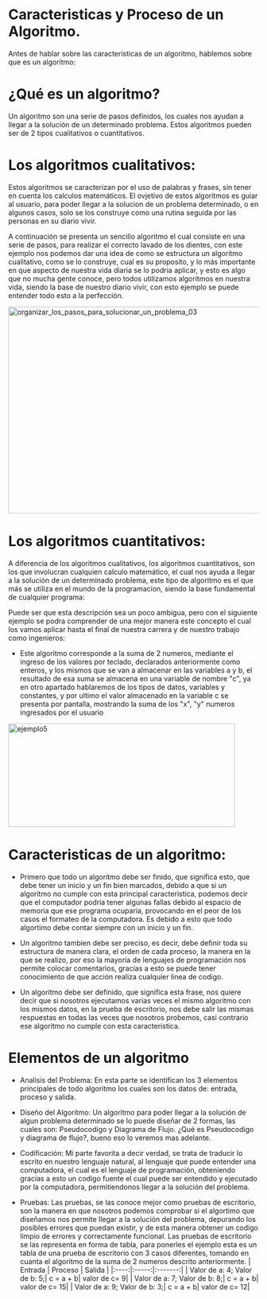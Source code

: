 # Caracteristicas y Proceso de un Algoritmo.
Antes de hablar sobre las caracteristicas de un algoritmo, hablemos sobre que es un algoritmo:

# ¿Qué es un algoritmo?

  Un algoritmo son una serie de pasos definidos, los cuales nos ayudan a llegar a la solución de un determinado problema. Estos algoritmos       pueden ser de 2 tipos cualitativos o cuantitativos.

# Los algoritmos cualitativos:
  Estos algoritmos se caracterizan por el uso de palabras y frases, sin tener en cuenta los calculos matemáticos. El ovjetivo de estos           algoritmos es guiar al usuario, para poder llegar a la solucion de un problema determinado, o en algunos casos, solo se los construye como     una rutina seguida por las personas en su diario vivir.

  A continuación se presenta un sencillo algoritmo el cual consiste en una serie de pasos, para realizar el correcto lavado de los dientes,      con este ejemplo nos podemos dar una idea de como se estructura un algoritmo cualitativo, como se lo construye, cual es su proposito, y lo     más importante en que aspecto de nuestra vida diaria se lo podria aplicar, y esto es algo que no mucha gente conoce, pero todos utilizamos     algoritmos en nuestra vida, siendo la base de nuestro diario vivir, con esto ejemplo se puede entender todo esto a la perfección.
  
  <img width="594" height="416" alt="organizar_los_pasos_para_solucionar_un_problema_03" src="https://github.com/user-attachments/assets/6dda59c6-1e27-4cac-a854-8f5773be6edd" />


# Los algoritmos cuantitativos:
  A diferencia de los algoritmos cualitativos, los algoritmos cuantitativos, son los que involucran cualquien calculo matemático, el cual nos    ayuda a llegar a la solución de un determinado problema, este tipo de algoritmo es el que más se utiliza en el mundo de la programacion,       siendo la base fundamental de cualquier programa:

  Puede ser que esta descripción sea un poco ambigua, pero con el siguiente ejemplo se podra comprender de una mejor manera este concepto el     cual los vamos aplicar hasta el final de nuestra carrera y de nuestro trabajo como ingenieros:
  - Este algoritmo corresponde a la suma de 2 numeros, mediante el ingreso de los valores por teclado, declarados anteriormente como enteros,      y los mismos que se van a almacenar en las variables a y b, el resultado de esa suma se almacena en una variable de nombre "c", ya en otro     apartado hablaremos de los tipos de datos, variables y constantes, y por ultimo el valor almacenado en la variable c se presenta por           pantalla, mostrando la suma de los "x", "y" numeros ingresados por el usuario  
  <img width="456" height="208" alt="ejemplo5" src="https://github.com/user-attachments/assets/931093b6-91bf-41b6-b999-a215fc74afc9" />
  


# Caracteristicas de un algoritmo:

- Primero que todo un algoritmo debe ser finido, que significa esto, que debe tener un inicio y un fin bien marcados, debido a que si un algoritmo no cumple con esta principal caracteristica, podemos decir que el computador podria tener algunas fallas debido al espacio de memoria
que ese programa ocuparia, provocando en el peor de los casos el formateo de la computadora. Es debido a esto que todo algortimo debe
contar siempre con un inicio y un fin.

- Un algoritmo tambien debe ser preciso, es decir, debe definir toda su estructura de manera clara, el orden de cada proceso,
la manera en la que se realizo, por eso la mayoria de lenguajes de programación nos permite colocar comentarios, gracias a esto
se puede tener conocimiento de que acción realiza cualquier linea de codigo.  

- Un algoritmo debe ser definido, que significa esta frase, nos quiere decir que si nosotros ejecutamos varias veces el mismo algoritmo
con los mismos datos, en la prueba de escritorio, nos debe salir las mismas respuestas en todas las veces que nosotros probemos, casi contrario ese algoritmo no cumple con esta caracteristica.


# Elementos de un algoritmo
- Analisis del Problema: En esta parte se identifican los 3 elementos principales de todo algoritmo los cuales son los datos de: entrada,        proceso y salida.

- Diseño del Algoritmo: Un algoritmo para poder llegar a la solución de algun problema determinado se lo puede diseñar de 2 formas, las cuales
  son: Pseudocodigo y Diagrama de Flujo. ¿Qué es Pseudocodigo y diagrama de flujo?, bueno eso lo veremos mas adelante.

- Codificación: Mi parte favorita a decir verdad, se trata de traducir lo escrito en nuestro lenguaje natural, al lenguaje que puede entender    una computadora, el cual es el lenguaje de programación, obteniendo gracias a esto un codigo fuente el cual puede ser entendido y ejecutado    por la computadora, permitiendonos llegar a la solución del problema.

- Pruebas: Las pruebas, se las conoce mejor como pruebas de escritorio, son la manera en que nosotros podemos comprobar si el algortimo que      diseñamos nos permite llegar a la solución del problema, depurando los posibles errores que puedan existir, y de esta manera obtener un        codigo limpio de errores y correctamente funcional. Las pruebas de escritorio se las representa en forma de tabla, para ponerles el ejemplo    esta es un tabla de una prueba de escritorio con 3 casos diferentes, tomando en cuanta el algoritmo de la suma de 2 numeros descrito           anteriormente.
  | Entrada | Proceso | Salida |
  |:----:|:-----:|:-------:|
  | Valor de a: 4; Valor de b: 5;| c = a + b| valor de c= 9|
  | Valor de a: 7; Valor de b: 8;| c = a + b| valor de c= 15|
  | Valor de a: 9; Valor de b: 3;| c = a + b| valor de c= 12|
  

